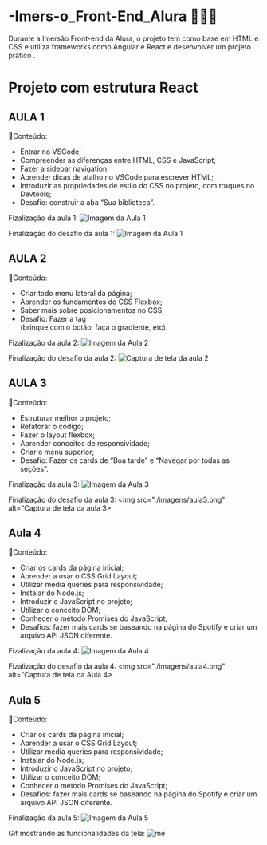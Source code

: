 # -Imers-o_Front-End_Alura 🤿👨‍💻
Durante a Imersão Front-end da Alura, o projeto tem como base em HTML e CSS e utiliza frameworks como Angular e React e desenvolver um projeto prático .

# Projeto com estrutura React

## AULA 1
📖Conteúdo:
- Entrar no VSCode;
- Compreender as diferenças entre HTML, CSS e JavaScript;
- Fazer a sidebar navigation;
- Aprender dicas de atalho no VSCode para escrever HTML;
- Introduzir as propriedades de estilo do CSS no projeto, com truques no Devtools;
- Desafio: construir a aba “Sua biblioteca”.

Fizalização da aula 1:
<img src="./imagens/aula1base.png" alt="Imagem da Aula 1">

Finalização do desafio da aula 1:
<img src="./imagens/aula1.png" alt="Imagem da Aula 1">

## AULA 2
📖Conteúdo:
- Criar todo menu lateral da página;
- Aprender os fundamentos do CSS Flexbox;
- Saber mais sobre posicionamentos no CSS;
- Desafio: Fazer a tag <footer> (brinque com o botão, faça o gradiente, etc).

Fizalização da aula 2:
<img src="./imagens/aula2base.jpg" alt="Imagem da Aula 2">


Finalização do desafio da aula 2:
<img src="./imagens/aula2.jpg" alt="Captura de tela da aula 2">

## AULA 3
📖Conteúdo:
- Estruturar melhor o projeto;
- Refatorar o código;
- Fazer o layout flexbox;
- Aprender conceitos de responsividade;
- Criar o menu superior;
- Desafio: Fazer os cards de “Boa tarde” e “Navegar por todas as seções”.

Finalização da aula 3:
<img src="./imagens/aula3base.png" alt="Imagem da Aula 3">

Finalização do desafio da aula 3:
<img src="./imagens/aula3.png" alt="Captura de tela da aula 3>

## Aula 4
📖Conteúdo:
- Criar os cards da página inicial;
- Aprender a usar o CSS Grid Layout;
- Utilizar media queries para responsividade;
- Instalar do Node.js;
- Introduzir o JavaScript no projeto;
- Utilizar o conceito DOM;
- Conhecer o método Promises do JavaScript;
- Desafios: fazer mais cards se baseando na página do Spotify e criar um arquivo API JSON diferente.

Fizalização da aula 4:
<img src="./imagens/aulabase4.png" alt="Imagem da Aula 4">

Fizalização do desafio da aula 4:
<img src="./imagens/aula4.png" alt="Captura de tela da Aula 4>

## Aula 5
📖Conteúdo:
- Criar os cards da página inicial;
- Aprender a usar o CSS Grid Layout;
- Utilizar media queries para responsividade;
- Instalar do Node.js;
- Introduzir o JavaScript no projeto;
- Utilizar o conceito DOM;
- Conhecer o método Promises do JavaScript;
- Desafios: fazer mais cards se baseando na página do Spotify e criar um arquivo API JSON diferente.

Finalização da aula 5:
<img src="./imagens/aula5base.png" alt="Imagem da Aula 5">

Gif mostrando as funcionalidades da tela:
![me](imagens/aulaDesafio5.gif) 
